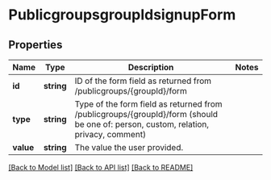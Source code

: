 # PublicgroupsgroupIdsignupForm

## Properties
Name | Type | Description | Notes
------------ | ------------- | ------------- | -------------
**id** | **string** | ID of the form field as returned from /publicgroups/{groupId}/form | 
**type** | **string** | Type of the form field as returned from /publicgroups/{groupId}/form (should be one of: person, custom, relation, privacy, comment) | 
**value** | **string** | The value the user provided. | 

[[Back to Model list]](../../README.md#documentation-for-models) [[Back to API list]](../../README.md#documentation-for-api-endpoints) [[Back to README]](../../README.md)

